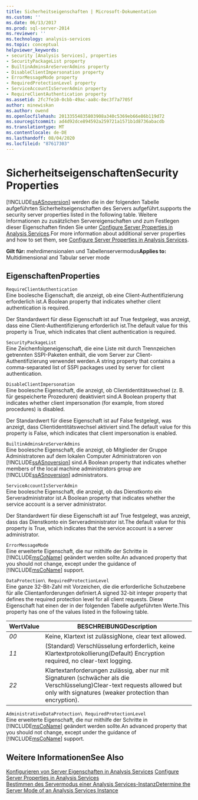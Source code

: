 ```yaml
---
title: Sicherheitseigenschaften | Microsoft-Dokumentation
ms.custom: ''
ms.date: 06/13/2017
ms.prod: sql-server-2014
ms.reviewer: ''
ms.technology: analysis-services
ms.topic: conceptual
helpviewer_keywords:
- security [Analysis Services], properties
- SecurityPackageList property
- BuiltinAdminsAreServerAdmins property
- DisableClientImpersonation property
- ErrorMessageMode property
- RequiredProtectionLevel property
- ServiceAccountIsServerAdmin property
- RequireClientAuthentication property
ms.assetid: 2fc7fe10-0cbb-49ac-aa8c-8ec3f7a7705f
author: minewiskan
ms.author: owend
ms.openlocfilehash: 20133554835803908a340c5369eb66e86b119d72
ms.sourcegitcommit: ad4d92dce894592a259721a1571b1d8736abacdb
ms.translationtype: MT
ms.contentlocale: de-DE
ms.lasthandoff: 08/04/2020
ms.locfileid: "87617303"
---
```

# <a name="security-properties"></a><span data-ttu-id="d891a-102">Sicherheitseigenschaften</span><span class="sxs-lookup"><span data-stu-id="d891a-102">Security Properties</span></span>
  [!INCLUDE[ssASnoversion](../../includes/ssasnoversion-md.md)] <span data-ttu-id="d891a-103">werden die in der folgenden Tabelle aufgeführten Sicherheitseigenschaften des Servers aufgeführt.</span><span class="sxs-lookup"><span data-stu-id="d891a-103">supports the security server properties listed in the following table.</span></span> <span data-ttu-id="d891a-104">Weitere Informationen zu zusätzlichen Servereigenschaften und zum Festlegen dieser Eigenschaften finden Sie unter [Configure Server Properties in Analysis Services](server-properties-in-analysis-services.md).</span><span class="sxs-lookup"><span data-stu-id="d891a-104">For more information about additional server properties and how to set them, see [Configure Server Properties in Analysis Services](server-properties-in-analysis-services.md).</span></span>  
  
 <span data-ttu-id="d891a-105">**Gilt für:** mehrdimensionalen und Tabellenservermodus</span><span class="sxs-lookup"><span data-stu-id="d891a-105">**Applies to:** Multidimensional and Tabular server mode</span></span>  
  
## <a name="properties"></a><span data-ttu-id="d891a-106">Eigenschaften</span><span class="sxs-lookup"><span data-stu-id="d891a-106">Properties</span></span>  
 `RequireClientAuthentication`  
 <span data-ttu-id="d891a-107">Eine boolesche Eigenschaft, die anzeigt, ob eine Client-Authentifizierung erforderlich ist.</span><span class="sxs-lookup"><span data-stu-id="d891a-107">A Boolean property that indicates whether client authentication is required.</span></span>  
  
 <span data-ttu-id="d891a-108">Der Standardwert für diese Eigenschaft ist auf True festgelegt, was anzeigt, dass eine Client-Authentifizierung erforderlich ist.</span><span class="sxs-lookup"><span data-stu-id="d891a-108">The default value for this property is True, which indicates that client authentication is required.</span></span>  
  
 `SecurityPackageList`  
 <span data-ttu-id="d891a-109">Eine Zeichenfolgeneigenschaft, die eine Liste mit durch Trennzeichen getrennten SSPI-Paketen enthält, die vom Server zur Client-Authentifizierung verwendet werden.</span><span class="sxs-lookup"><span data-stu-id="d891a-109">A string property that contains a comma-separated list of SSPI packages used by server for client authentication.</span></span>  
  
 `DisableClientImpersonation`  
 <span data-ttu-id="d891a-110">Eine boolesche Eigenschaft, die anzeigt, ob Clientidentitätswechsel (z. B. für gespeicherte Prozeduren) deaktiviert sind.</span><span class="sxs-lookup"><span data-stu-id="d891a-110">A Boolean property that indicates whether client impersonation (for example, from stored procedures) is disabled.</span></span>  
  
 <span data-ttu-id="d891a-111">Der Standardwert für diese Eigenschaft ist auf False festgelegt, was anzeigt, dass Clientidentitätswechsel aktiviert sind.</span><span class="sxs-lookup"><span data-stu-id="d891a-111">The default value for this property is False, which indicates that client impersonation is enabled.</span></span>  
  
 `BuiltinAdminsAreServerAdmins`  
 <span data-ttu-id="d891a-112">Eine boolesche Eigenschaft, die anzeigt, ob Mitglieder der Gruppe Administratoren auf dem lokalen Computer Administratoren von [!INCLUDE[ssASnoversion](../../includes/ssasnoversion-md.md)] sind.</span><span class="sxs-lookup"><span data-stu-id="d891a-112">A Boolean property that indicates whether members of the local machine administrators group are [!INCLUDE[ssASnoversion](../../includes/ssasnoversion-md.md)] administrators.</span></span>  
  
 `ServiceAccountIsServerAdmin`  
 <span data-ttu-id="d891a-113">Eine boolesche Eigenschaft, die anzeigt, ob das Dienstkonto ein Serveradministrator ist.</span><span class="sxs-lookup"><span data-stu-id="d891a-113">A Boolean property that indicates whether the service account is a server administrator.</span></span>  
  
 <span data-ttu-id="d891a-114">Der Standardwert für diese Eigenschaft ist auf True festgelegt, was anzeigt, dass das Dienstkonto ein Serveradministrator ist.</span><span class="sxs-lookup"><span data-stu-id="d891a-114">The default value for this property is True, which indicates that the service account is a server administrator.</span></span>  
  
 `ErrorMessageMode`  
 <span data-ttu-id="d891a-115">Eine erweiterte Eigenschaft, die nur mithilfe der Schritte in [!INCLUDE[msCoName](../../includes/msconame-md.md)] geändert werden sollte.</span><span class="sxs-lookup"><span data-stu-id="d891a-115">An advanced property that you should not change, except under the guidance of [!INCLUDE[msCoName](../../includes/msconame-md.md)] support.</span></span>  
  
 `DataProtection\ RequiredProtectionLevel`  
 <span data-ttu-id="d891a-116">Eine ganze 32-Bit-Zahl mit Vorzeichen, die die erforderliche Schutzebene für alle Clientanforderungen definiert.</span><span class="sxs-lookup"><span data-stu-id="d891a-116">A signed 32-bit integer property that defines the required protection level for all client requests.</span></span> <span data-ttu-id="d891a-117">Diese Eigenschaft hat einen der in der folgenden Tabelle aufgeführten Werte.</span><span class="sxs-lookup"><span data-stu-id="d891a-117">This property has one of the values listed in the following table.</span></span>  
  
|<span data-ttu-id="d891a-118">Wert</span><span class="sxs-lookup"><span data-stu-id="d891a-118">Value</span></span>|<span data-ttu-id="d891a-119">BESCHREIBUNG</span><span class="sxs-lookup"><span data-stu-id="d891a-119">Description</span></span>|  
|-----------|-----------------|  
|<span data-ttu-id="d891a-120">*0*</span><span class="sxs-lookup"><span data-stu-id="d891a-120">*0*</span></span>|<span data-ttu-id="d891a-121">Keine, Klartext ist zulässig</span><span class="sxs-lookup"><span data-stu-id="d891a-121">None, clear text allowed.</span></span>|  
|<span data-ttu-id="d891a-122">*1*</span><span class="sxs-lookup"><span data-stu-id="d891a-122">*1*</span></span>|<span data-ttu-id="d891a-123">(Standard) Verschlüsselung erforderlich, keine Klartextprotokollierung</span><span class="sxs-lookup"><span data-stu-id="d891a-123">(Default) Encryption required, no clear-text logging.</span></span>|  
|<span data-ttu-id="d891a-124">*2*</span><span class="sxs-lookup"><span data-stu-id="d891a-124">*2*</span></span>|<span data-ttu-id="d891a-125">Klartextanforderungen zulässig, aber nur mit Signaturen (schwächer als die Verschlüsselung)</span><span class="sxs-lookup"><span data-stu-id="d891a-125">Clear-text requests allowed but only with signatures (weaker protection than encryption).</span></span>|  
  
 `AdministrativeDataProtection\ RequiredProtectionLevel`  
 <span data-ttu-id="d891a-126">Eine erweiterte Eigenschaft, die nur mithilfe der Schritte in [!INCLUDE[msCoName](../../includes/msconame-md.md)] geändert werden sollte.</span><span class="sxs-lookup"><span data-stu-id="d891a-126">An advanced property that you should not change, except under the guidance of [!INCLUDE[msCoName](../../includes/msconame-md.md)] support.</span></span>  
  
## <a name="see-also"></a><span data-ttu-id="d891a-127">Weitere Informationen</span><span class="sxs-lookup"><span data-stu-id="d891a-127">See Also</span></span>  
 <span data-ttu-id="d891a-128">[Konfigurieren von Server Eigenschaften in Analysis Services](server-properties-in-analysis-services.md) </span><span class="sxs-lookup"><span data-stu-id="d891a-128">[Configure Server Properties in Analysis Services](server-properties-in-analysis-services.md) </span></span>  
 [<span data-ttu-id="d891a-129">Bestimmen des Servermodus einer Analysis Services-Instanz</span><span class="sxs-lookup"><span data-stu-id="d891a-129">Determine the Server Mode of an Analysis Services Instance</span></span>](../instances/determine-the-server-mode-of-an-analysis-services-instance.md)  
  
  

